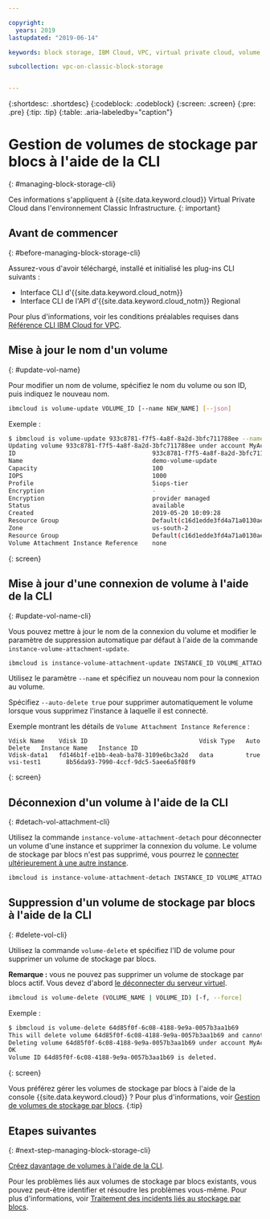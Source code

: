 ```yaml
---

copyright:
  years: 2019
lastupdated: "2019-06-14"

keywords: block storage, IBM Cloud, VPC, virtual private cloud, volume, volume attachment, data storage, virtual server instance, instance

subcollection: vpc-on-classic-block-storage


---
```


{:shortdesc: .shortdesc}
{:codeblock: .codeblock}
{:screen: .screen}
{:pre: .pre}
{:tip: .tip}
{:table: .aria-labeledby="caption"}


# Gestion de volumes de stockage par blocs à l'aide de la CLI 
{: #managing-block-storage-cli}

Ces informations s'appliquent à {{site.data.keyword.cloud}} Virtual Private Cloud dans l'environnement Classic Infrastructure.
{: important}

## Avant de commencer
{: #before-managing-block-storage-cli}

Assurez-vous d'avoir téléchargé, installé et initialisé les plug-ins CLI suivants : 

* Interface CLI d'{{site.data.keyword.cloud_notm}}
* Interface CLI de l'API d'{{site.data.keyword.cloud_notm}} Regional 

Pour plus d'informations, voir les conditions préalables requises dans [Référence CLI IBM Cloud for VPC](/docs/vpc-infrastructure-cli-plugin?topic=vpc-infrastructure-cli-plugin-vpc-reference).

## Mise à jour le nom d'un volume 
{: #update-vol-name}

Pour modifier un nom de volume, spécifiez le nom du volume ou son ID, puis indiquez le nouveau nom. 

```bash
ibmcloud is volume-update VOLUME_ID [--name NEW_NAME] [--json]
```

Exemple :

```bash
$ ibmcloud is volume-update 933c8781-f7f5-4a8f-8a2d-3bfc711788ee --name demo-volume-update
Updating volume 933c8781-f7f5-4a8f-8a2d-3bfc711788ee under account MyAccount 01 as user user1@mycompany.com...
ID                                      933c8781-f7f5-4a8f-8a2d-3bfc711788ee
Name                                    demo-volume-update
Capacity                                100
IOPS                                    1000
Profile                                 5iops-tier
Encryption                              -
Encryption                              provider managed
Status                                  available
Created                                 2019-05-20 10:09:28
Resource Group                          Default(c16d1edde3fd4a71a0130aed371405a0)
Zone                                    us-south-2
Resource Group                          Default(c16d1edde3fd4a71a0130aed371405a0)
Volume Attachment Instance Reference    none
```
{: screen}

## Mise à jour d'une connexion de volume à l'aide de la CLI 
{: #update-vol-name-cli}

Vous pouvez mettre à jour le nom de la connexion du volume et modifier le paramètre de suppression automatique par défaut à l'aide de la commande `instance-volume-attachment-update`.

```bash
ibmcloud is instance-volume-attachment-update INSTANCE_ID VOLUME_ATTACHMENT_ID [--name NEW_NAME] [--auto-delete true | false] [--json]
```

Utilisez le paramètre `--name` et spécifiez un nouveau nom pour la connexion au volume. 

Spécifiez `--auto-delete true` pour supprimer automatiquement le volume lorsque vous supprimez l'instance à laquelle il est connecté. 

Exemple montrant les détails de `Volume Attachment Instance Reference` :

```
Vdisk Name    Vdisk ID                               Vdisk Type   Auto Delete   Instance Name   Instance ID
Vdisk-data1   fd146b1f-e1bb-4eab-ba78-3109e6bc3a2d   data         true          vsi-test1       8b56da93-7990-4ccf-9dc5-5aee6a5f08f9
```
{: screen}

## Déconnexion d'un volume à l'aide de la CLI 
{: #detach-vol-attachment-cli}

Utilisez la commande `instance-volume-attachment-detach` pour déconnecter un volume d'une instance et supprimer la connexion du volume. Le volume de stockage par blocs n'est pas supprimé, vous pourrez le [connecter ultérieurement à une autre instance](/docs/vpc-on-classic-block-storage?topic=vpc-on-classic-block-storage-attaching-block-storage-cli). 

```bash
ibmcloud is instance-volume-attachment-detach INSTANCE_ID VOLUME_ATTACHMENT_ID [-f, --force]
```

## Suppression d'un volume de stockage par blocs à l'aide de la CLI 
{: #delete-vol-cli}

Utilisez la commande `volume-delete` et spécifiez l'ID de volume pour supprimer un volume de stockage par blocs. 

**Remarque :** vous ne pouvez pas supprimer un volume de stockage par blocs actif. Vous devez d'abord [le déconnecter du serveur virtuel](#detach-vol-attachment-cli). 

```bash
ibmcloud is volume-delete (VOLUME_NAME | VOLUME_ID) [-f, --force]
```

Exemple :

```bash
$ ibmcloud is volume-delete 64d85f0f-6c08-4188-9e9a-0057b3aa1b69
This will delete volume 64d85f0f-6c08-4188-9e9a-0057b3aa1b69 and cannot be undone. Continue?> y
Deleting volume 64d85f0f-6c08-4188-9e9a-0057b3aa1b69 under account MyAccount 01 as user user1@mycompany.com...
OK
Volume ID 64d85f0f-6c08-4188-9e9a-0057b3aa1b69 is deleted.
```
{: screen}

Vous préférez gérer les volumes de stockage par blocs à l'aide de la console {{site.data.keyword.cloud}} ? Pour plus d'informations, voir [Gestion de volumes de stockage par blocs](/docs/vpc-on-classic-block-storage?topic=vpc-on-classic-block-storage-managing-block-storage).
{:tip}

## Etapes suivantes
{: #next-step-managing-block-storage-cli}

[Créez davantage de volumes à l'aide de la CLI](/docs/vpc-on-classic-block-storage?topic=vpc-on-classic-block-storage-creating-block-storage-cli).

Pour les problèmes liés aux volumes de stockage par blocs existants, vous pouvez peut-être identifier et résoudre les problèmes vous-même. Pour plus d'informations, voir [Traitement des incidents liés au stockage par blocs](/docs/vpc-on-classic-block-storage?topic=vpc-on-classic-block-storage-troubleshoot).

